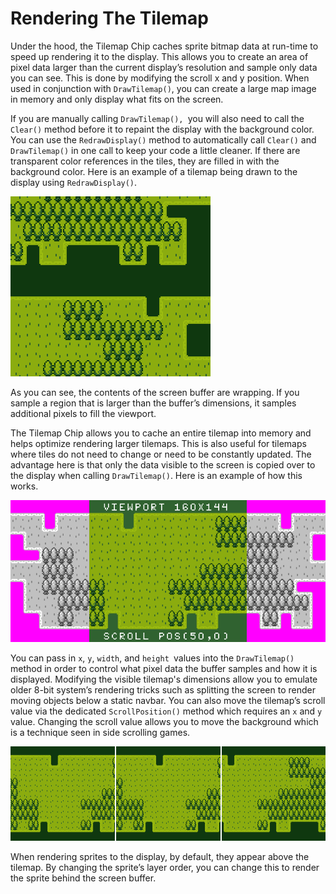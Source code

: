 # Rendering The Tilemap

Under the hood, the Tilemap Chip caches sprite bitmap data at run-time to speed up rendering it to the display. This allows you to create an area of pixel data larger than the current display’s resolution and sample only data you can see. This is done by modifying the scroll x and y position. When used in conjunction with `DrawTilemap()`, you can create a large map image in memory and only display what fits on the screen.

If you are manually calling `DrawTilemap(), `you will also need to call the `Clear()` method before it to repaint the display with the background color. You can use the `RedrawDisplay()` method to automatically call `Clear()` and `DrawTilemap()` in one call to keep your code a little cleaner. If there are transparent color references in the tiles, they are filled in with the background color. Here is an example of a tilemap being drawn to the display using `RedrawDisplay()`.

![image alt text](images/RenderingScreenBuffer_image_0.png)

As you can see, the contents of the screen buffer are wrapping. If you sample a region that is larger than the buffer’s dimensions, it samples additional pixels to fill the viewport.

The Tilemap Chip allows you to cache an entire tilemap into memory and helps optimize rendering larger tilemaps. This is also useful for tilemaps where tiles do not need to change or need to be constantly updated. The advantage here is that only the data visible to the screen is copied over to the display when calling `DrawTilemap()`. Here is an example of how this works.

![image alt text](images/RenderingScreenBuffer_image_1.png)

You can pass in `x`, `y`, `width`, and `height `values into the `DrawTilemap()` method in order to control what pixel data the buffer samples and how it is displayed. Modifying the visible tilemap's dimensions allow you to emulate older 8-bit system’s rendering tricks such as splitting the screen to render moving objects below a static navbar. You can also move the tilemap’s scroll value via the dedicated `ScrollPosition()` method which requires an `x` and `y` value. Changing the scroll value allows you to move the background which is a technique seen in side scrolling games.

![image alt text](images/RenderingScreenBuffer_image_2.png)

When rendering sprites to the display, by default, they appear above the tilemap. By changing the sprite’s layer order, you can change this to render the sprite behind the screen buffer.


